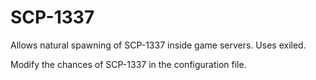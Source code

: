 # SCP-1337
Allows natural spawning of SCP-1337 inside game servers. Uses exiled.

Modify the chances of SCP-1337 in the configuration file.
